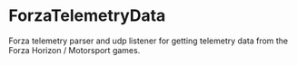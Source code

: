 # ForzaTelemetryData
Forza telemetry parser and udp listener for getting telemetry data from the Forza Horizon / Motorsport games.
